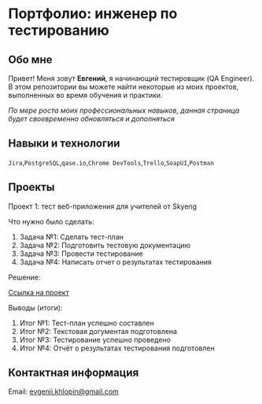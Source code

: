 # Портфолио: инженер по тестированию
## Обо мне
Привет! Меня зовут **Евгений**, я начинающий тестировщик (QA Engineer).
В этом репозитории вы можете найти некоторые из моих проектов, выполненных во время обучения и практики. 

*По мере роста моих профессиональных навыков, данная страница будет своевременно обновляться и дополняться*


## Навыки и технологии

``Jira``,``PostgreSQL``,``qase.io``,``Chrome DevTools``,``Trello``,``SoapUI``,``Postman``

## Проекты

<p>Проект 1: тест веб-приложения для учителей от Skyeng</p>
<p>Что нужно было сделать:</p>
<ol>
<li>Задача №1: Cделать тест-план</li>
<li>Задача №2: Подготовить тестовую документацию</li>
<li>Задача №3: Провести тестирование</li>
<li>Задача №4: Написать отчет о результатах тестирования</li> 
</ol>
<p>Решение:</p>

[Ссылка на проект](https://qabagreport.atlassian.net/l/cp/1kwZt4Ty) 

<p>Выводы (итоги):</p>
<ol>
<li>Итог №1: Тест-план успешно составлен</li>
<li>Итог №2: Текстовая догументая подготовлена</li>
<li>Итог №3: Тестирование успешно проведено</li>
<li>Итог №4: Отчёт о результатах тестирования подготовлен</li>
</ol>

## Контактная информация

Email: evgenii.khlopin@gmail.com
